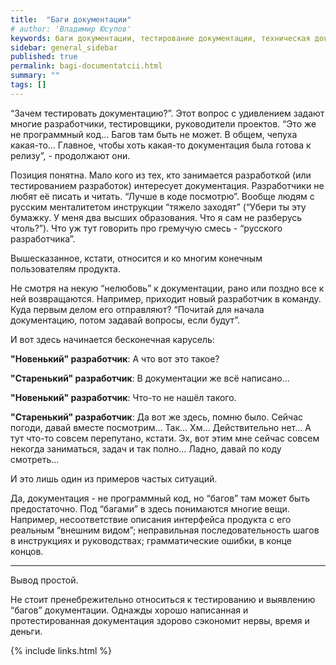 ```yaml
---
title:  "Баги документации"
# author: 'Владимир Юсупов'
keywords: баги документации, тестирование документации, техническая документация, техписатель, технический писатель москва, заметки техписателя
sidebar: general_sidebar
published: true
permalink: bagi-documentatcii.html
summary: ""
tags: []
---
```


“Зачем тестировать документацию?”. Этот вопрос с удивлением задают многие разработчики, тестировщики, руководители проектов. “Это же не программный код… Багов там быть не может. В общем, чепуха какая-то… Главное, чтобы хоть какая-то документация была готова к релизу”, - продолжают они.

Позиция понятна. Мало кого из тех, кто занимается разработкой (или тестированием разработок) интересует документация. Разработчики не любят её писать и читать. “Лучше в коде посмотрю”. Вообще людям с русским менталитетом инструкции “тяжело заходят” (“Убери ты эту бумажку. У меня два высших образования. Что я сам не разберусь чтоль?”). Что уж тут говорить про гремучую смесь - “русского разработчика”.

Вышесказанное, кстати, относится и ко многим конечным пользователям продукта.

Не смотря на некую “нелюбовь” к документации, рано или поздно все к ней возвращаются. Например, приходит новый разработчик в команду. Куда первым делом его отправляют? “Почитай для начала документацию, потом задавай вопросы, если будут”. 

И вот здесь начинается бесконечная карусель: 

**"Новенький" разработчик**: А что вот это такое?

**"Старенький" разработчик**: В документации же всё написано…

**"Новенький" разработчик**: Что-то не нашёл такого. 

**"Старенький" разработчик**: Да вот же здесь, помню было. Сейчас погоди, давай вместе посмотрим… Так… Хм… Действительно нет… А тут что-то совсем перепутано, кстати. Эх, вот этим мне сейчас совсем некогда заниматься, задач и так полно... Ладно, давай по коду смотреть… 

И это лишь один из примеров частых ситуаций.

Да, документация - не программный код, но “багов” там может быть предостаточно. Под “багами” в здесь понимаются многие вещи. Например, несоответствие описания интерфейса продукта с его реальным “внешним видом”; неправильная последовательность шагов в инструкциях и руководствах; грамматические ошибки, в конце концов.

***

Вывод простой.

Не стоит пренебрежительно относиться к тестированию и выявлению “багов” документации. Однажды хорошо написанная и протестированная документация здорово сэкономит нервы, время и деньги.

{% include links.html %}
